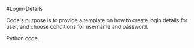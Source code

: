 #Login-Details

Code's purpose is to provide a template on how to create login details for user, and choose conditions for username and password. 

Python code. 
